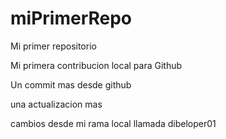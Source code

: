 # miPrimerRepo

Mi primer repositorio

Mi primera contribucion local para Github

Un commit mas desde github

una actualizacion mas

cambios desde mi rama local llamada dibeloper01
